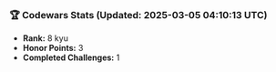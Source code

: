 ### 🏆 Codewars Stats (Updated: 2025-03-05 04:10:13 UTC)

- **Rank:** 8 kyu
- **Honor Points:** 3
- **Completed Challenges:** 1
